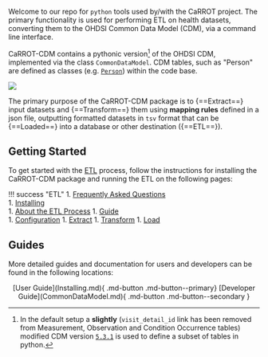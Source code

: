 
Welcome to our repo for `python` tools used by/with the CaRROT project. The primary functionality is used for performing ETL on health datasets, converting them to the OHDSI Common Data Model (CDM), via a command line interface.

CaRROT-CDM contains a pythonic version[^1] of the OHDSI CDM, implemented via the class `CommonDataModel`. CDM tables, such as "Person" are defined as classes (e.g. [`Person`](Person.md)) within the code base. 

[^1]: In the default setup a __slightly__ (`visit_detail_id` link has been removed from Measurement, Observation and Condition Occurrence tables) modified CDM version [`5.3.1`](https://github.com/OHDSI/CommonDataModel/releases/tag/v5.3.1) is used to define a subset of tables in python.

![](../images/data-mapping.png)


The primary purpose of the CaRROT-CDM package is to {==Extract==} input datasets and {==Transform==} them using __mapping rules__ defined in a json file, outputting formatted datasets in `tsv` format that can be {==Loaded==} into a database or other destination ({==ETL==}).


## Getting Started

To get started with the [ETL](ETL/About.md) process, follow the instructions for installing the CaRROT-CDM package and running the ETL on the following pages:

!!! success "ETL"
    1. [Frequently Asked Questions](FAQ.md)  
    1. [Installing](Installing.md)  
    1. [About the ETL Process](ETL/About.md)
    1. [Guide](ETL/ETL-Guide.md)  
	    1. [Configuration](ETL/Yaml.md)
        1. [Extract](ETL/Extract.md)
        1. [Transform](ETL/Transform.md)
        1. [Load](ETL/Load.md)
    
    
## Guides

More detailed guides and documentation for users and developers can be found in the following locations:

<center>
[User Guide](Installing.md){ .md-button .md-button--primary}
[Developer Guide](CommonDataModel.md){ .md-button .md-button--secondary }
</center>

